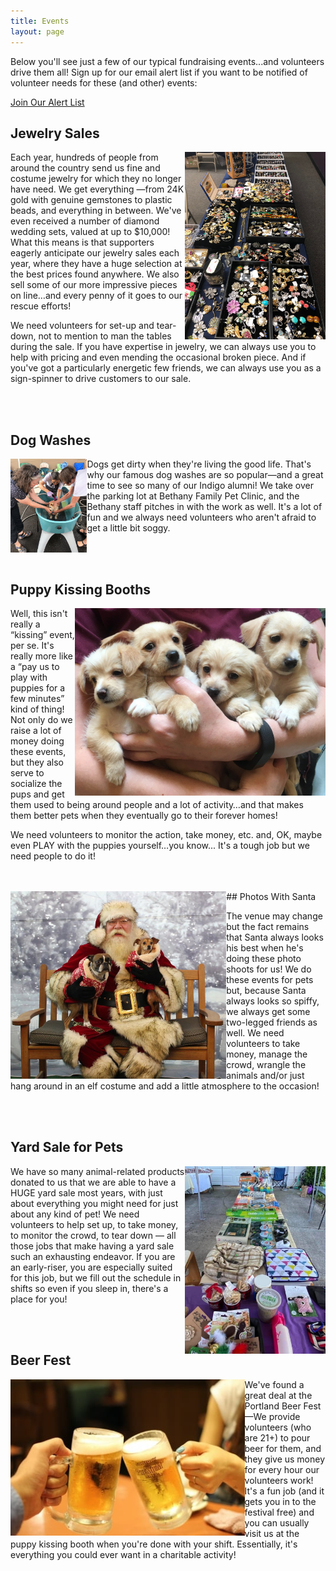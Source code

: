 ```yaml
---
title: Events
layout: page
---
```


Below you'll see just a few of our typical fundraising events...and volunteers drive them all! Sign up for our email alert list if you want to be notified of volunteer needs for these (and other) events:

[Join Our Alert List](mailto:info@IndigoRescue.org)

## Jewelry Sales

<img align="right" height="300" src="/assets/images/events1.jpg">

Each year, hundreds of people from around the country send us fine and costume jewelry for which they no longer have need. We get everything —from 24K gold with genuine gemstones to plastic beads, and everything in between. We've even received a number of diamond wedding sets, valued at up to $10,000!  What this means is that supporters eagerly anticipate our jewelry sales each year, where they have a huge selection at the best prices found anywhere. We also sell some of our more impressive pieces on line…and every penny of it goes to our rescue efforts!

We need volunteers for set-up and tear-down, not to mention to man the tables during the sale. If you have expertise in jewelry, we can always use you to help with pricing and even mending the occasional broken piece. And if you've got a particularly energetic few friends, we can always use you as a sign-spinner to drive customers to our sale.

<br>
<br>

## Dog Washes

<img align="left" height="150" src="/assets/images/events2.jpg">

Dogs get dirty when they're living the good life. That's why our famous dog washes are so popular—and a great time to see so many of our Indigo alumni!  We take over the parking lot at Bethany Family Pet Clinic, and the Bethany staff pitches in with the work as well. It's a lot of fun and we always need volunteers who aren't afraid to get a little bit soggy. 

<br>
<br>  

## Puppy Kissing Booths

<img align="right" height="300" src="/assets/images/events3.jpg">

Well, this isn't really a “kissing” event, per se. It's really more like a “pay us to play with puppies for a few minutes” kind of thing!  Not only do we raise a lot of money doing these events, but they also serve to socialize the pups and get them used to being around people and a lot of activity…and that makes them better pets when they eventually go to their forever homes! 

We need volunteers to monitor the action, take money, etc. and, OK, maybe even PLAY with the puppies yourself…you know... It's a tough job but we need people to do it!

<br>
<br>
## Photos With Santa

<img align="left" height="300" src="/assets/images/events4.jpg">

The venue may change but the fact remains that Santa always looks his best when he's doing these photo shoots for us!  We do these events for pets but, because Santa always looks so spiffy, we always get some two-legged friends as well. We need volunteers to take money, manage the crowd, wrangle the animals and/or just hang around in an elf costume and add a little atmosphere to the occasion!

<br>
<br>

## Yard Sale for Pets

<img align="right" height="300" src="/assets/images/events6.jpg">

We have so many animal-related products donated to us that we are able to have a HUGE yard sale most years, with just about everything you might need for just about any kind of pet!  We need volunteers to help set up, to take money, to monitor the crowd, to tear down — all those jobs that make having a yard sale such an exhausting endeavor.
If you are an early-riser, you are especially suited for this job, but we fill out the schedule in shifts so even if you sleep in, there's a place for you!

<br>
<br>

## Beer Fest

<img align="left" height="250" src="/assets/images/events5.jpg">

We've found a great deal at the Portland Beer Fest—We provide volunteers (who are 21+) to pour beer for them, and they give us money for every hour our volunteers work!  It's a fun job (and it gets you in to the festival free) and you can usually visit us at the puppy kissing booth when you're done with your shift. Essentially, it's everything you could ever want in a charitable activity!

